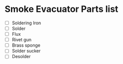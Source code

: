 # Smoke Evacuator Parts list

- [ ] Soldering Iron
- [ ] Solder
- [ ] Flux
- [ ] Rivet gun
- [ ] Brass sponge
- [ ] Solder sucker 
- [ ] Desolder 